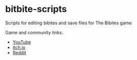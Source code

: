 # bitbite-scripts
Scripts for editing bibites and save files for The Bibites game

Game and community links:

* [YouTube](https://www.youtube.com/c/TheBibitesDigitalLife)
* [itch.io](https://leocaussan.itch.io/the-bibites)
* [Reddit](https://www.reddit.com/r/TheBibites)
